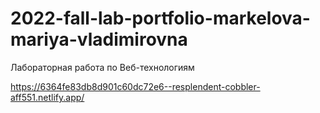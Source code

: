 # 2022-fall-lab-portfolio-markelova-mariya-vladimirovna
Лабораторная работа по Веб-технологиям

https://6364fe83db8d901c60dc72e6--resplendent-cobbler-aff551.netlify.app/
